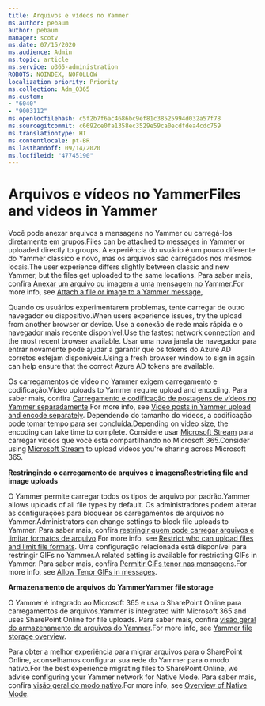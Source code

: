 ```yaml
---
title: Arquivos e vídeos no Yammer
ms.author: pebaum
author: pebaum
manager: scotv
ms.date: 07/15/2020
ms.audience: Admin
ms.topic: article
ms.service: o365-administration
ROBOTS: NOINDEX, NOFOLLOW
localization_priority: Priority
ms.collection: Adm_O365
ms.custom:
- "6040"
- "9003112"
ms.openlocfilehash: c5f2b7f6ac4686bc9ef81c38525994d032a57f78
ms.sourcegitcommit: c6692ce0fa1358ec3529e59ca0ecdfdea4cdc759
ms.translationtype: HT
ms.contentlocale: pt-BR
ms.lasthandoff: 09/14/2020
ms.locfileid: "47745190"
---
```

# <a name="files-and-videos-in-yammer"></a><span data-ttu-id="70ebe-102">Arquivos e vídeos no Yammer</span><span class="sxs-lookup"><span data-stu-id="70ebe-102">Files and videos in Yammer</span></span>

<span data-ttu-id="70ebe-103">Você pode anexar arquivos a mensagens no Yammer ou carregá-los diretamente em grupos.</span><span class="sxs-lookup"><span data-stu-id="70ebe-103">Files can be attached to messages in Yammer or uploaded directly to groups.</span></span> <span data-ttu-id="70ebe-104">A experiência do usuário é um pouco diferente do Yammer clássico e novo, mas os arquivos são carregados nos mesmos locais.</span><span class="sxs-lookup"><span data-stu-id="70ebe-104">The user experience differs slightly between classic and new Yammer, but the files get uploaded to the same locations.</span></span> <span data-ttu-id="70ebe-105">Para saber mais, confira [Anexar um arquivo ou imagem a uma mensagem no Yammer](https://support.microsoft.com/office/attach-a-file-or-image-to-a-yammer-message-f576d4d1-ad66-4ce4-9c43-46cf75978dbf).</span><span class="sxs-lookup"><span data-stu-id="70ebe-105">For more info, see [Attach a file or image to a Yammer message](https://support.microsoft.com/office/attach-a-file-or-image-to-a-yammer-message-f576d4d1-ad66-4ce4-9c43-46cf75978dbf),</span></span>  

<span data-ttu-id="70ebe-106">Quando os usuários experimentarem problemas, tente carregar de outro navegador ou dispositivo.</span><span class="sxs-lookup"><span data-stu-id="70ebe-106">When users experience issues, try the upload from another browser or device.</span></span> <span data-ttu-id="70ebe-107">Use a conexão de rede mais rápida e o navegador mais recente disponível.</span><span class="sxs-lookup"><span data-stu-id="70ebe-107">Use the fastest network connection and the most recent browser available.</span></span> <span data-ttu-id="70ebe-108">Usar uma nova janela de navegador para entrar novamente pode ajudar a garantir que os tokens do Azure AD corretos estejam disponíveis.</span><span class="sxs-lookup"><span data-stu-id="70ebe-108">Using a fresh browser window to sign in again can help ensure that the correct Azure AD tokens are available.</span></span>

<span data-ttu-id="70ebe-109">Os carregamentos de vídeo no Yammer exigem carregamento e codificação.</span><span class="sxs-lookup"><span data-stu-id="70ebe-109">Video uploads to Yammer require upload and encoding.</span></span> <span data-ttu-id="70ebe-110">Para saber mais, confira [Carregamento e codificação de postagens de vídeos no Yammer separadamente](https://support.microsoft.com/office/video-posts-in-yammer-upload-and-encode-separately-5b3a348e-3a0a-4c4b-95b1-eabdf245ba25).</span><span class="sxs-lookup"><span data-stu-id="70ebe-110">For more info, see [Video posts in Yammer upload and encode separately](https://support.microsoft.com/office/video-posts-in-yammer-upload-and-encode-separately-5b3a348e-3a0a-4c4b-95b1-eabdf245ba25).</span></span> <span data-ttu-id="70ebe-111">Dependendo do tamanho do vídeos, a codificação pode tomar tempo para ser concluída.</span><span class="sxs-lookup"><span data-stu-id="70ebe-111">Depending on video size, the encoding can take time to complete.</span></span> <span data-ttu-id="70ebe-112">Considere usar [Microsoft Stream](https://docs.microsoft.com/stream/overview) para carregar vídeos que você está compartilhando no Microsoft 365.</span><span class="sxs-lookup"><span data-stu-id="70ebe-112">Consider using [Microsoft Stream](https://docs.microsoft.com/stream/overview) to upload videos you're sharing across Microsoft 365.</span></span>

<span data-ttu-id="70ebe-113">**Restringindo o carregamento de arquivos e imagens**</span><span class="sxs-lookup"><span data-stu-id="70ebe-113">**Restricting file and image uploads**</span></span>

<span data-ttu-id="70ebe-114">O Yammer permite carregar todos os tipos de arquivo por padrão.</span><span class="sxs-lookup"><span data-stu-id="70ebe-114">Yammer allows uploads of all file types by default.</span></span> <span data-ttu-id="70ebe-115">Os administradores podem alterar as configurações para bloquear os carregamentos de arquivos no Yammer.</span><span class="sxs-lookup"><span data-stu-id="70ebe-115">Administrators can change settings to block file uploads to Yammer.</span></span> <span data-ttu-id="70ebe-116">Para saber mais, confira [restringir quem pode carregar arquivos e limitar formatos de arquivo](https://docs.microsoft.com/yammer/configure-your-yammer-network/configure-yammer#restrict-who-can-upload-files-and-limit-file-formats).</span><span class="sxs-lookup"><span data-stu-id="70ebe-116">For more info, see [Restrict who can upload files and limit file formats](https://docs.microsoft.com/yammer/configure-your-yammer-network/configure-yammer#restrict-who-can-upload-files-and-limit-file-formats).</span></span> <span data-ttu-id="70ebe-117">Uma configuração relacionada está disponível para restringir GIFs no Yammer.</span><span class="sxs-lookup"><span data-stu-id="70ebe-117">A related setting is available for restricting GIFs in Yammer.</span></span> <span data-ttu-id="70ebe-118">Para saber mais, confira [Permitir GiFs tenor nas mensagens](https://docs.microsoft.com/yammer/configure-your-yammer-network/configure-yammer#allow-tenor-gifs-in-messages).</span><span class="sxs-lookup"><span data-stu-id="70ebe-118">For more info, see [Allow Tenor GIFs in messages](https://docs.microsoft.com/yammer/configure-your-yammer-network/configure-yammer#allow-tenor-gifs-in-messages).</span></span>

<span data-ttu-id="70ebe-119">**Armazenamento de arquivos do Yammer**</span><span class="sxs-lookup"><span data-stu-id="70ebe-119">**Yammer file storage**</span></span>

<span data-ttu-id="70ebe-120">O Yammer é integrado ao Microsoft 365 e usa o SharePoint Online para carregamentos de arquivos.</span><span class="sxs-lookup"><span data-stu-id="70ebe-120">Yammer is integrated with Microsoft 365 and uses SharePoint Online for file uploads.</span></span> <span data-ttu-id="70ebe-121">Para saber mais, confira [visão geral do armazenamento de arquivos do Yammer](https://docs.microsoft.com/yammer/get-started-with-yammer/file-storage).</span><span class="sxs-lookup"><span data-stu-id="70ebe-121">For more info, see [Yammer file storage overview](https://docs.microsoft.com/yammer/get-started-with-yammer/file-storage).</span></span> 

<span data-ttu-id="70ebe-122">Para obter a melhor experiência para migrar arquivos para o SharePoint Online, aconselhamos configurar sua rede do Yammer para o modo nativo.</span><span class="sxs-lookup"><span data-stu-id="70ebe-122">For the best experience migrating files to SharePoint Online, we advise configuring your Yammer network for Native Mode.</span></span> <span data-ttu-id="70ebe-123">Para saber mais, confira [visão geral do modo nativo](https://docs.microsoft.com/yammer/configure-your-yammer-network/overview-native-mode).</span><span class="sxs-lookup"><span data-stu-id="70ebe-123">For more info, see [Overview of Native Mode](https://docs.microsoft.com/yammer/configure-your-yammer-network/overview-native-mode).</span></span> 